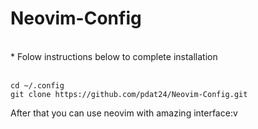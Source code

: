 # Neovim-Config
<br />
* Folow instructions below to complete installation
<br />
<br />

```
cd ~/.config
git clone https://github.com/pdat24/Neovim-Config.git
```

After that you can use neovim with amazing interface:v
